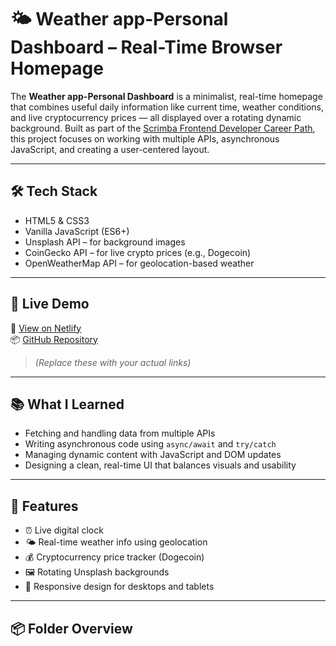 # 🌤️ Weather app-Personal Dashboard – Real-Time Browser Homepage

The **Weather app-Personal Dashboard** is a minimalist, real-time homepage that combines useful daily information like current time, weather conditions, and live cryptocurrency prices — all displayed over a rotating dynamic background. Built as part of the [Scrimba Frontend Developer Career Path](https://scrimba.com/learn/frontend), this project focuses on working with multiple APIs, asynchronous JavaScript, and creating a user-centered layout.

---

## 🛠️ Tech Stack

- HTML5 & CSS3
- Vanilla JavaScript (ES6+)
- Unsplash API – for background images
- CoinGecko API – for live crypto prices (e.g., Dogecoin)
- OpenWeatherMap API – for geolocation-based weather

---

## 🚀 Live Demo

🔗 [View on Netlify](https://your-netlify-link.netlify.app)  
📦 [GitHub Repository](https://github.com/yourusername/personal-dashboard)

> *(Replace these with your actual links)*

---

## 📚 What I Learned

- Fetching and handling data from multiple APIs
- Writing asynchronous code using `async/await` and `try/catch`
- Managing dynamic content with JavaScript and DOM updates
- Designing a clean, real-time UI that balances visuals and usability

---

## 🎨 Features

- ⏰ Live digital clock
- 🌤️ Real-time weather info using geolocation
- 💰 Cryptocurrency price tracker (Dogecoin)
- 🖼️ Rotating Unsplash backgrounds
- 📱 Responsive design for desktops and tablets

---

## 📦 Folder Overview


